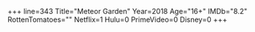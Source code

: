 +++
line=343
Title="Meteor Garden"
Year=2018
Age="16+"
IMDb="8.2"
RottenTomatoes=""
Netflix=1
Hulu=0
PrimeVideo=0
Disney=0
+++

